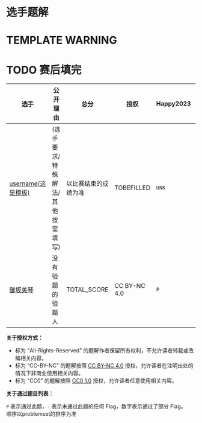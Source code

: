 # 选手题解

# TEMPLATE WARNING
# TODO **赛后填完**

| 选手 | 公开理由 | 总分 | 授权 | Happy2023 | Misc | Web | Algorithm | Binary |
| --- | --- | --- | --- | --- | --- | --- | --- | --- |
| [username(这是模板)](uid/) | (选手要求/特殊解法/其他按需填写) | 以比赛结束的成绩为准 | TOBEFILLED | `UNK` | `UNK` | `UNK` | `UNK` | `UNK` |
| [御坂美琴](54/) | 没有验题的验题人 | TOTAL_SCORE | CC BY-NC 4.0 | `P` | `PPPPP` | `PPP` | `PP` | `PP` |

**关于授权方式：**

- 标为 “All-Rights-Reserved” 的题解作者保留所有权利，不允许读者转载或改编相关内容。
- 标为 “CC-BY-NC” 的题解按照 [CC BY-NC 4.0](https://creativecommons.org/licenses/by-nc/4.0/) 授权，允许读者在注明出处的情况下非商业使用相关内容。
- 标为 “CC0” 的题解按照 [CC0 1.0](https://creativecommons.org/publicdomain/zero/1.0/) 授权，允许读者任意使用相关内容。

**关于通过题目列表：**

`P` 表示通过此题，`-` 表示未通过此题的任何 Flag，数字表示通过了部分 Flag。   
顺序以problemset的排序为准
